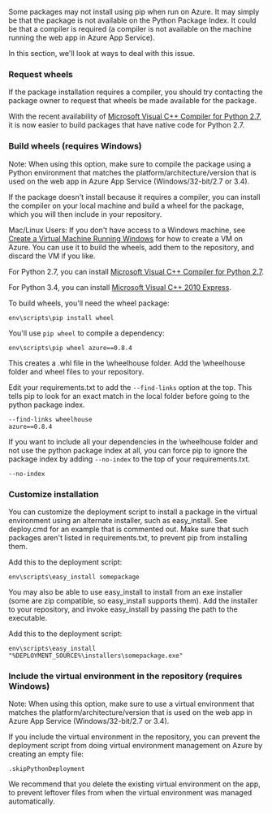 Some packages may not install using pip when run on Azure.  It may simply be that the package is not available on the Python Package Index.  It could be that a compiler is required (a compiler is not available on the machine running the web app in Azure App Service).

In this section, we'll look at ways to deal with this issue.

### <a name="request-wheels"></a>Request wheels

If the package installation requires a compiler, you should try contacting the package owner to request that wheels be made available for the package.

With the recent availability of [Microsoft Visual C++ Compiler for Python 2.7][], it is now easier to build packages that have native code for Python 2.7.

### <a name="build-wheels-requires-windows"></a>Build wheels (requires Windows)

Note: When using this option, make sure to compile the package using a Python environment that matches the platform/architecture/version that is used on the web app in Azure App Service (Windows/32-bit/2.7 or 3.4).

If the package doesn't install because it requires a compiler, you can install the compiler on your local machine and build a wheel for the package, which you will then include in your repository.

Mac/Linux Users: If you don't have access to a Windows machine, see [Create a Virtual Machine Running Windows][] for how to create a VM on Azure.  You can use it to build the wheels, add them to the repository, and discard the VM if you like. 

For Python 2.7, you can install [Microsoft Visual C++ Compiler for Python 2.7][].

For Python 3.4, you can install [Microsoft Visual C++ 2010 Express][].

To build wheels, you'll need the wheel package:

    env\scripts\pip install wheel

You'll use `pip wheel` to compile a dependency:

    env\scripts\pip wheel azure==0.8.4

This creates a .whl file in the \wheelhouse folder.  Add the \wheelhouse folder and wheel files to your repository.

Edit your requirements.txt to add the `--find-links` option at the top. This tells pip to look for an exact match in the local folder before going to the python package index.

    --find-links wheelhouse
    azure==0.8.4

If you want to include all your dependencies in the \wheelhouse folder and not use the python package index at all, you can force pip to ignore the package index by adding `--no-index` to the top of your requirements.txt.

    --no-index

### <a name="customize-installation"></a>Customize installation

You can customize the deployment script to install a package in the virtual environment using an alternate installer, such as easy\_install.  See deploy.cmd for an example that is commented out.  Make sure that such packages aren't listed in requirements.txt, to prevent pip from installing them.

Add this to the deployment script:

    env\scripts\easy_install somepackage

You may also be able to use easy\_install to install from an exe installer (some are zip compatible, so easy\_install supports them).  Add the installer to your repository, and invoke easy\_install by passing the path to the executable.

Add this to the deployment script:

    env\scripts\easy_install "%DEPLOYMENT_SOURCE%\installers\somepackage.exe"

### <a name="include-the-virtual-environment-in-the-repository-requires-windows"></a>Include the virtual environment in the repository (requires Windows)

Note: When using this option, make sure to use a virtual environment that matches the platform/architecture/version that is used on the web app in Azure App Service (Windows/32-bit/2.7 or 3.4).

If you include the virtual environment in the repository, you can prevent the deployment script from doing virtual environment management on Azure by creating an empty file:

    .skipPythonDeployment

We recommend that you delete the existing virtual environment on the app, to prevent leftover files from when the virtual environment was managed automatically.


[Create a Virtual Machine Running Windows]: http://azure.microsoft.com/documentation/articles/virtual-machines-windows-hero-tutorial/
[Microsoft Visual C++ Compiler for Python 2.7]: http://aka.ms/vcpython27
[Microsoft Visual C++ 2010 Express]: http://go.microsoft.com/?linkid=9709949
